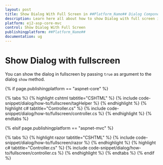 ```yaml
---
layout: post
title: Show Dialog With Full Screen in ##Platform_Name## Dialog Component
description: Learn here all about how to show Dialog with full screen in Syncfusion ##Platform_Name## Dialog component of Syncfusion Essential JS 2 and more.
platform: ej2-asp-core-mvc
control: Show Dialog With Full Screen
publishingplatform: ##Platform_Name##
documentation: ug
---
```



# Show Dialog with fullscreen

You can show the dialog in fullscreen by passing `true` as argument to the dialog `show` method.

{% if page.publishingplatform == "aspnet-core" %}

{% tabs %}
{% highlight cshtml tabtitle="CSHTML" %}
{% include code-snippet/dialog/how-to/fullscreen/tagHelper %}
{% endhighlight %}
{% highlight c# tabtitle="Controller.cs" %}
{% include code-snippet/dialog/how-to/fullscreen/controller.cs %}
{% endhighlight %}
{% endtabs %}

{% elsif page.publishingplatform == "aspnet-mvc" %}

{% tabs %}
{% highlight razor tabtitle="CSHTML" %}
{% include code-snippet/dialog/how-to/fullscreen/razor %}
{% endhighlight %}
{% highlight c# tabtitle="Controller.cs" %}
{% include code-snippet/dialog/how-to/fullscreen/controller.cs %}
{% endhighlight %}
{% endtabs %}
{% endif %}


